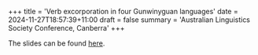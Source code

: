 +++
title = 'Verb excorporation in four Gunwinyguan languages'
date = 2024-11-27T18:57:39+11:00
draft = false
summary = 'Australian Linguistics Society Conference, Canberra'
+++



The slides can be found [here](/presentation/exco-pres-als.pdf).
